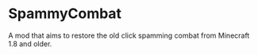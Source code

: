 # SpammyCombat

A mod that aims to restore the old click spamming combat from Minecraft 1.8 and older.
